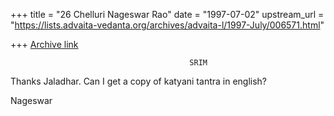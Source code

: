 +++
title = "26 Chelluri Nageswar Rao"
date = "1997-07-02"
upstream_url = "https://lists.advaita-vedanta.org/archives/advaita-l/1997-July/006571.html"

+++
[Archive link](https://lists.advaita-vedanta.org/archives/advaita-l/1997-July/006571.html)

                                            SRIM

Thanks Jaladhar.  Can I get a copy of katyani tantra in english?

Nageswar

